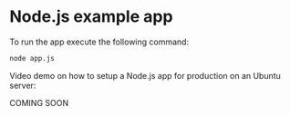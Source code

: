 # Node.js example app

To run the app execute the following command:

```bash
node app.js
```

Video demo on how to setup a Node.js app for production on an Ubuntu server:

COMING SOON
